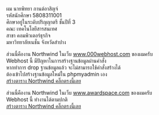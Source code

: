 <a>ผม นายพิทยา กานต์อาสิญจ์</a><br>
<a>รหัสนักศึกษา 5808311001</a><br>
<a>ศึกษาอยู่ในระดับปริญญาตรี ชั้นปีที่ 3<br>
<a>คณะ เทคโนโลยีสารสนเทศ</a><br>
<a>สาขา คอมพิวเตอร์ธุรกิจ</a><br>
<a>มหาวิทยาลัยเนชั่น จังหวัดสำปาง</a><br>

<a>ส่วนนี้คืองาน Northwind ในเว็บ www.000webhost.com ของผมครับ</a><br>
<a>Webhost นี้ มีปัญหาในการสร้างฐานข้อมูลผ่านคำสั่ง</a><br>
<a>หากทำการ drop ฐานข้อมูลแล้ว จะไม่สามารถใช้คำสั่งสร้างได้</a><br>
<a>ต้องเข้าไปสร้างฐานข้อมูลใหม่ใน phpmyadmin เอง</a><br>
<a href="https://pittayatest.000webhostapp.com/Northwind/NorthWind_All/Select_tb.php">สร้างตาราง Northwind คลิ๊กตรงนี้เลย</a>

<a>ส่วนนี้คืองาน Northwind ในเว็บ www.awardspace.com ของผมครับ</a><br>
<a>Webhost นี้ ทำงานได้ตามปกติ</a><br>
<a href="http://pittayatest.atwebpages.com/Northwind/NorthWind_All/Select_tb.php">สร้างตาราง Northwind คลิ๊กตรงนี้เลย</a>
